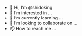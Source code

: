 - 👋 Hi, I’m @shidoking
- 👀 I’m interested in ...
- 🌱 I’m currently learning ...
- 💞️ I’m looking to collaborate on ...
- 📫 How to reach me ...

<!---
shidoking/shidoking is a ✨ special ✨ repository because its `README.md` (this file) appears on your GitHub profile.
You can click the Preview link to take a look at your changes.
--->
